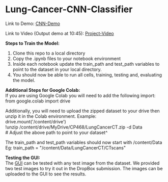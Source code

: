 # Lung-Cancer-CNN-Classifier
Link to Demo: [CNN-Demo](https://huggingface.co/spaces/matteopassalent/Custom-CNN)

Link to Video (Output demo at 10:45): [Project-Video](https://drive.google.com/file/d/1nWwy_mWt3xbwxKnExhp7_wBN9CHjBimS/view?usp=sharing)


**Steps to Train the Model:**

1. Clone this repo to a local directory  
1. Copy the .ipynb files to your notebook environment   
1. Inside each notebook update the train\_path and test\_path variables to point to the dataset in your local directory.   
1. You should now be able to run all cells, training, testing and, evaluating the model.

**Additional Steps for Google Colab:**  
If you are using Google Colab you will need to add the following import:   
from google.colab import drive

Additionally, you will need to upload the zipped dataset to your drive then unzip it in the Colab environment. Example:  
drive.mount('/content/drive')  
\!unzip /content/drive/MyDrive/CP468/LungCancerCT.zip \-d Data   
\# Adjust the above path to point to your dataset^

The train\_path and test\_path variables should now start with /content/Data  
Eg: train\_path \= "/content/Data/LungCancerCT/CTscans"

**Testing the GUI:**  
The [GUI](https://huggingface.co/spaces/matteopassalent/Custom-CNN) can be tested with any test image from the dataset. We provided two test images to try it out in the DropBox submission. The images can be uploaded to the GUI to see the results.
